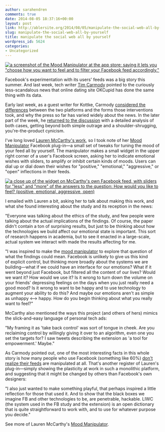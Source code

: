 ```yaml
---
author: sarahendren
comments: true
date: 2014-08-05 18:37:16+00:00
layout: post
link: http://ablersite.org/2014/08/05/manipulate-the-social-web-all-by-yourself/
slug: manipulate-the-social-web-all-by-yourself
title: manipulate the social web all by yourself
wordpress_id: 5624
categories:
- Uncategorized
---
```


[![a screenshot of the Mood Manipulator at the app store: saying it lets you "choose how you want to feel and to filter your Facebook feed accordingly."](http://ablersite.files.wordpress.com/2014/08/mccarthy_mood-jpg.jpg)](https://ablersite.files.wordpress.com/2014/08/mccarthy_mood-jpg.jpg)



Facebook's experimentation with its users' feeds was a big story this summer. And last week, tech writer [Tim Carmody](https://twitter.com/tcarmody) pointed to the curiously less-scandalous news that online dating site OKCupid has done the same thing with its data.

Early last week, as a guest writer for Kottke, Carmody [considered the differences](http://kottke.org/14/07/why-dont-okcupids-experiments-bother-us) between the two platforms and the forms those interventions took, and why the press so far has varied widely about the news. In the later part of the week, he [returned to the discussion](http://kottke.org/14/08/the-problem-with-okcupid-is-the-problem-with-the-social-web) with a detailed analysis of both cases, getting beyond both simple outrage and a shoulder-shrugging, you're-the-product cynicism.

I've long loved [Lauren McCarthy's work](http://lauren-mccarthy.com/), so I took note of her [Mood Manipulator](http://lauren-mccarthy.com/moodmanipulator/) Facebook plug-in—a small set of tweaks for tuning the mood of your feed all by yourself. The manipulator makes a small widget in the upper right corner of a user's Facebook screen, asking her to indicate emotional wishes with sliders, to amplify or inhibit certain kinds of moods. Users can dial up or dial down their wishes for "positive," "emotional," "aggressive," or "open" inflections in their feeds.

[![a close up of the widget on McCarthy's own Facebook feed, with sliders for "less" and "more" of the answers to the question: How would you like to feel? (positive, emotional, aggressive, open)](http://ablersite.files.wordpress.com/2014/08/mccarthy-mm-close.jpg)](https://ablersite.files.wordpress.com/2014/08/mccarthy-mm-close.jpg)

I emailed with Lauren a bit, asking her to talk about making this work, and what she found interesting about the study and its reception in the news:


"Everyone was talking about the ethics of the study, and few people were talking about the actual implications of the findings. Of course, the paper didn't contain a ton of surprising results, but just to be thinking about how the technologies we build affect our emotional state is important. This sort of research happens in academia, but to see it enacted in a large-scale, actual system we interact with made the results affecting for me.




"I was inspired to make the [mood manipulator](http://lauren-mccarthy.com/moodmanipulator/) to explore that question of what the findings could mean. Facebook is unlikely to give us this kind of explicit control, but thinking more broadly about the systems we are building—what if we could have an interface for our emotions? What if it went beyond just Facebook, but filtered all the content of our lives? Would we want it? How would we use it? Is it wrong to turn down the volume on your friends' depressing feelings on the days when you just really need a good mood? Is it wrong to want to be happy and to use technology to augment your ability to do this? And maybe our emotions aren't as simple as unhappy <--> happy. How do you begin thinking about what you really want to feel?"


McCarthy also mentioned the ways this project (and others of hers) mimics the slick-and-easy language of personal tech ads:


"My framing it as 'take back control' was sort of tongue in cheek. Are you reclaiming control by willingly giving it over to an algorithm, even one you set the targets for? I saw tweets describing the extension as 'a tool for empowerment.' Maybe."


As Carmody pointed out, one of the most interesting facts in this whole story is how many people who use Facebook (something like 60%) [don't realize their feeds](http://kottke.org/14/07/why-dont-okcupids-experiments-bother-us) are manipulated at all. That's another register of Lauren's plug-in—simply showing the plasticity at work in such a monolithic platform, and suggesting that it might be changed by others than Facebook's own designers:


"I also just wanted to make something playful, that perhaps inspired a little reflection for those that used it. And to show that the black boxes we imagine FB and other technologies to be, are penetrable, hackable. LIWC (the system used in the FB study and the extension) is an open dictionary that is quite straightforward to work with, and to use for whatever purpose you decide."


See more of Lauren McCarthy's [Mood Manipulator](http://lauren-mccarthy.com/moodmanipulator/).
